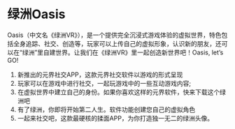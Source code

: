 # 绿洲Oasis

Oasis（中文名《绿洲VR》），是一个提供完全沉浸式游戏体验的虚拟世界，特色包括全身追踪、社交、创造等，玩家可以上传自己的虚拟形象，认识新的朋友，还可以在“绿洲”里自建世界。让我们在《绿洲VR》里一起创造新世界吧！Oasis, let’s GO!

1. 新推出的元界社交APP，这款元界社交软件以游戏的形式呈现
2. 玩家可以在游戏中进行社交，一起玩游戏中的一些互动游戏内容;
3. 在虚拟世界中建立自己的身份。如果你喜欢这样的元界软件，快来下载这个绿洲吧
4. 有了绿洲，你即将开始第二人生。软件功能创建您自己的虚拟角色
5. 一起来社交吧，这款最硬核的揉面APP，为你打造独一无二的绿洲头像。
